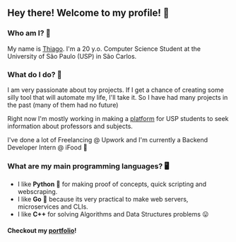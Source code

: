 ## Hey there! Welcome to my profile! 🙂

### Who am I? 🤔

My name is [Thiago](https://prei.work). I'm a 20 y.o. Computer Science Student at the University of São Paulo (USP) in São Carlos.

### What do I do? 👷

I am very passionate about toy projects. 
If I get a chance of creating some silly tool that will automate my life, I'll take it. So I have had many projects in the past (many of them had no future)

Right now I'm mostly working in making a [platform](https://github.com/Projeto-USPY/) for USP students to seek information about professors and subjects.

I've done a lot of Freelancing @ Upwork and I'm currently a Backend Developer Intern @ iFood 🌮

### What are my main programming languages? 🖥️

- I like **Python** 🐍 for making proof of concepts, quick scripting and webscraping.
- I like **Go** 🐹 because its very practical to make web servers, microservices and CLIs.
- I like **C++**  for solving Algorithms and Data Structures problems 😛

#### Checkout my [portfolio](https://prei.work)!

<!--
**tprei/tprei** is a ✨ _special_ ✨ repository because its `README.md` (this file) appears on your GitHub profile.

Here are some ideas to get you started:

- 🔭 I’m currently working on ...
- 🌱 I’m currently learning ...
- 👯 I’m looking to collaborate on ...
- 🤔 I’m looking for help with ...
- 💬 Ask me about ...
- 📫 How to reach me: ...
- 😄 Pronouns: ...
- ⚡ Fun fact: ...
-->
